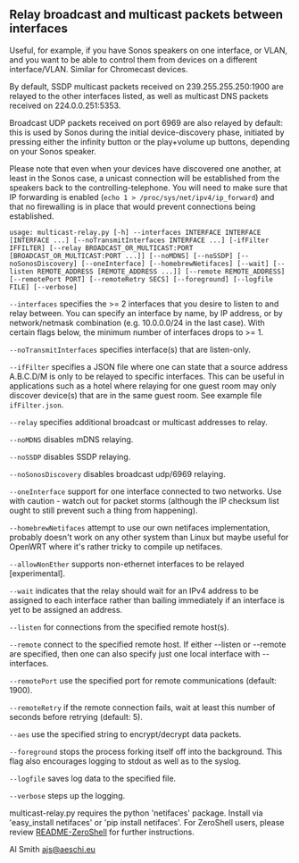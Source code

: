 Relay broadcast and multicast packets between interfaces
--------------------------------------------------------

Useful, for example, if you have Sonos speakers on one interface, or VLAN,
and you want to be able to control them from devices on a different
interface/VLAN. Similar for Chromecast devices.

By default, SSDP multicast packets received on 239.255.255.250:1900 are
relayed to the other interfaces listed, as well as multicast DNS packets
received on 224.0.0.251:5353.

Broadcast UDP packets received on port 6969 are also relayed by default:
this is used by Sonos during the initial device-discovery phase, initiated
by pressing either the infinity button or the play+volume up buttons,
depending on your Sonos speaker.

Please note that even when your devices have discovered one another, at
least in the Sonos case, a unicast connection will be established from
the speakers back to the controlling-telephone. You will need to make sure
that IP forwarding is enabled (`echo 1 > /proc/sys/net/ipv4/ip_forward`) and
that no firewalling is in place that would prevent connections being
established.

`usage: multicast-relay.py [-h] --interfaces INTERFACE INTERFACE [INTERFACE ...] [--noTransmitInterfaces INTERFACE ...] [-ifFilter IFFILTER] [--relay BROADCAST_OR_MULTICAST:PORT [BROADCAST_OR_MULTICAST:PORT ...]] [--noMDNS] [--noSSDP] [--noSonosDiscovery] [--oneInterface] [--homebrewNetifaces] [--wait] [--listen REMOTE_ADDRESS [REMOTE_ADDRESS ...]] [--remote REMOTE_ADDRESS] [--remotePort PORT] [--remoteRetry SECS] [--foreground] [--logfile FILE] [--verbose]`

`--interfaces` specifies the >= 2 interfaces that you desire to listen to and
relay between. You can specify an interface by name, by IP address, or by
network/netmask combination (e.g. 10.0.0.0/24 in the last case). With certain
flags below, the minimum number of interfaces drops to >= 1.

`--noTransmitInterfaces` specifies interface(s) that are listen-only.

`--ifFilter` specifies a JSON file where one can state that a source address
A.B.C.D/M is only to be relayed to specific interfaces. This can be useful
in applications such as a hotel where relaying for one guest room may only
discover device(s) that are in the same guest room. See example file
`ifFilter.json`.

`--relay` specifies additional broadcast or multicast addresses to relay.

`--noMDNS` disables mDNS relaying.

`--noSSDP` disables SSDP relaying.

`--noSonosDiscovery` disables broadcast udp/6969 relaying.

`--oneInterface` support for one interface connected to two networks. Use with
caution - watch out for packet storms (although the IP checksum list ought
to still prevent such a thing from happening).

`--homebrewNetifaces` attempt to use our own netifaces implementation, probably
doesn't work on any other system than Linux but maybe useful for OpenWRT where
it's rather tricky to compile up netifaces.

`--allowNonEther` supports non-ethernet interfaces to be relayed [experimental].

`--wait` indicates that the relay should wait for an IPv4 address to be assigned
to each interface rather than bailing immediately if an interface is yet to be
assigned an address.

`--listen` for connections from the specified remote host(s).

`--remote` connect to the specified remote host. If either --listen or --remote
are specified, then one can also specify just one local interface with --interfaces.

`--remotePort` use the specified port for remote communications (default: 1900).

`--remoteRetry` if the remote connection fails, wait at least this number of seconds before retrying (default: 5).

`--aes` use the specified string to encrypt/decrypt data packets.

`--foreground` stops the process forking itself off into the background. This
flag also encourages logging to stdout as well as to the syslog.

`--logfile` saves log data to the specified file.

`--verbose` steps up the logging.

multicast-relay.py requires the python 'netifaces' package. Install via
'easy_install netifaces' or 'pip install netifaces'. For ZeroShell users,
please review [README-ZeroShell](README-ZeroShell.md) for further instructions.

Al Smith <ajs@aeschi.eu>

